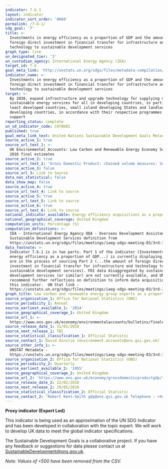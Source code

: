 ```yaml
---
indicator: 7.b.1
layout: indicator
indicator_sort_order: '0060'
permalink: /7-b-1/
sdg_goal: '7'
title: >-
  Investments in energy efficiency as a proportion of GDP and the amount of
  foreign direct investment in financial transfer for infrastructure and
  technology to sustainable development services
graph_type: line
un_designated_tier: '3'
un_custodian_agency: International Energy Agency (IEA)
target_id: 7.b
goal_meta_link: 'http://unstats.un.org/sdgs/files/metadata-compilation/Metadata-Goal-7.pdf'
indicator_name: >-
  Investments in energy efficiency as a proportion of GDP and the amount of
  foreign direct investment in financial transfer for infrastructure and
  technology to sustainable development services
target: >-
  By 2030, expand infrastructure and upgrade technology for supplying modern and
  sustainable energy services for all in developing countries, in particular
  least developed countries, small island developing States and landlocked
  developing countries, in accordance with their respective programmes of
  support
reporting_status: complete
un_sd_indicator_code: C070b01
published: true
goal_meta_link_text: United Nations Sustainable Development Goals Metadata (PDF 4.0 MB)
source_active_1: true
source_url_text_1: >-
  UK Environmental Accounts: Low Carbon and Renewable Energy Economy Survey:
  2016 final estimates
source_active_2: true
source_url_text_2: 'Gross Domestic Product: chained volume measures: Seasonally adjusted £m'
source_active_3: false
source_url_3: Link to Source
data_non_statistical: false
data_show_map: false
source_active_4: true
source_url_text_4: Link to source
source_active_5: true
source_url_text_5: Link to source
source_active_6: true
source_url_text_6: Link to source
national_indicator_available: Energy efficiency acquisitions as a proportion of GDP
national_geographical_coverage: United Kingdom
computation_units: Percentage (%)
computation_definitions: >-
  IEA - International Energy Agency ODA - Overseas Development Assistance
  Sustainable Development Services definition from
  https://unstats.un.org/sdgs/files/meetings/iaeg-sdgs-meeting-03/3rd-IAEG-SDGs-presentation-SE4ALL--7.b.1.pdf
data_footnote: >-
  Indicator 7.b.1 is in two parts. Part 1 of the indicator (Investments in
  energy efficiency as a proportion of GDP...) is currently displaying, and we
  are in the process of sourcing Part 2 (...the amount of foreign direct
  investment in financial transfer for infrastructure and technology to
  sustainable development services). FDI data disaggregated by sustainability
  development services (or similar) are not currently available, and UN Stat
  recommend further reflections on definition to inform data acquisition for
  this indicator.  UN Stat link -
  https://unstats.un.org/sdgs/files/meetings/iaeg-sdgs-meeting-03/3rd-IAEG-SDGs-presentation-SE4ALL--7.b.1.pdf
graph_title: Low carbon and renewable energy group exports as a proportion of GDP
source_organisation_1: Office for National Statistics (ONS)
source_periodicity_1: Annual
source_earliest_available_1: '2014'
source_geographical_coverage_1: United Kingdom
source_url_1: >-
  https://www.ons.gov.uk/economy/environmentalaccounts/bulletins/finalestimates/2016
source_release_date_1: 31/01/2018
source_next_release_1: TBC
source_statistical_classification_1: Official Statistic
source_contact_1: David Ainslie (environment.accounts@ons.gsi.gov.uk)
source_other_info_1: >-
  UNSTAT Metadata -
  https://unstats.un.org/sdgs/files/meetings/iaeg-sdgs-meeting-03/3rd-IAEG-SDGs-presentation-SE4ALL--7.b.1.pdf
source_organisation_2: Office for National Statistics (ONS)
source_periodicity_2: Quarterly
source_earliest_available_2: '1955'
source_geographical_coverage_2: United Kingdom
source_url_2: 'https://www.ons.gov.uk/economy/grossdomesticproductgdp/timeseries/abmi/pn2'
source_release_date_2: 22/02/2018
source_next_release_2: 29/05/2018
source_statistical_classification_2: Official Statistic
source_contact_2: 'Robert Kent-Smith gdp@ons.gsi.gov.uk Telephone : +44(0)1633 651618'
---
```

**Proxy indicator (Expert Led)**              

This indicator is being used as an approximation of the UN SDG Indicator and has been developed in collaboration with the topic expert. We will work to develop UK data to meet the global indicator specifications.

The Sustainable Development Goals is a collaborative project. If you have any feedback or suggestions for data please contact us at SustainableDevelopment@ons.gov.uk.

*Note: Values of <500 have been removed from the CSV.*
